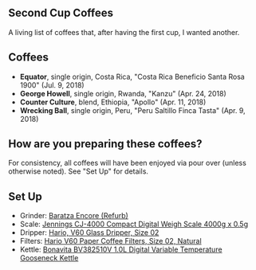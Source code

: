 ## Second Cup Coffees

A living list of coffees that, after having the first cup, I wanted another.

## Coffees

+  **Equator**, single origin, Costa Rica, "Costa Rica Beneficio Santa Rosa 1900" (Jul. 9, 2018)
+  **George Howell**, single origin, Rwanda, "Kanzu" (Apr. 24, 2018)
+  **Counter Culture**, blend, Ethiopia, "Apollo" (Apr. 11, 2018)
+  **Wrecking Ball**, single origin, Peru, "Peru Saltillo Finca Tasta" (Apr. 9, 2018)


## How are you preparing these coffees?

For consistency, all coffees will have been enjoyed via pour over (unless otherwise noted). See "Set Up" for details.

## Set Up

+  Grinder: [Baratza Encore (Refurb)](https://www.google.com/search?q=baratza+encore+refurb&rlz=1C5CHFA_enUS704US704&oq=baratza+encore+refurb&aqs=chrome..69i57.4017j0j4&sourceid=chrome&ie=UTF-8)
+  Scale: [Jennings CJ-4000 Compact Digital Weigh Scale 4000g x 0.5g](https://www.amazon.com/Jennings-CJ-4000-Compact-Digital-Adapter/dp/B004C3CAB8)
+  Dripper: [Hario, V60 Glass Dripper, Size 02](https://www.amazon.com/Hario-Glass-Coffee-Dripper-Black/dp/B002VUSWGQ)
+  Filters: [Hario V60 Paper Coffee Filters, Size 02, Natural](https://www.amazon.com/Hario-Paper-Coffee-Filters-Natural/dp/B001O0R46I/ref=sr_1_1?s=home-garden&ie=UTF8&qid=1532415935&sr=1-1&keywords=Hario+V60+Paper+Coffee+Filters%2C+Size+02%2C+Natural)
+  Kettle: [Bonavita BV382510V 1.0L Digital Variable Temperature Gooseneck Kettle](https://www.amazon.com/Bonavita-BV382510V-Variable-Temperature-Gooseneck/dp/B005YR0F40/ref=sr_1_3?s=home-garden&ie=UTF8&qid=1532416002&sr=1-3&keywords=electric+kettle+bonavita)



